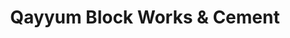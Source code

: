 ---
title: "Qayyum Block Works & Cement"
url: /karachi/qayyum-block-works-and-cement/
shop: shop
---